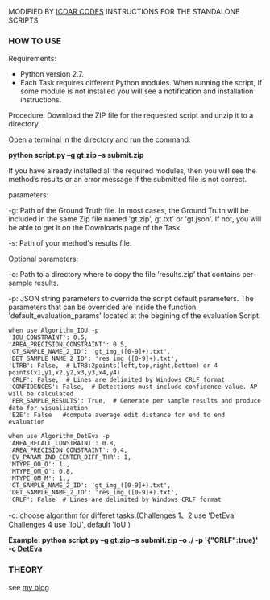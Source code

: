 MODIFIED BY [ICDAR CODES](http://rrc.cvc.uab.es/?com=introduction)
INSTRUCTIONS FOR THE STANDALONE SCRIPTS

### HOW TO USE
Requirements:
- Python version 2.7.
- Each Task requires different Python modules. When running the script, if some module is not installed you will see a notification and installation instructions.
 
Procedure:
Download the ZIP file for the requested script and unzip it to a directory.
 
Open a terminal in the directory and run the command:

**python script.py –g gt.zip –s submit.zip**
 
If you have already installed all the required modules, then you will see the method’s results or an error message if the submitted file is not correct.
 
parameters:

-g: Path of the Ground Truth file. In most cases, the Ground Truth will be included in the same Zip file named 'gt.zip', gt.txt' or 'gt.json'. If not, you will be able to get it on the Downloads page of the Task.

-s: Path of your method's results file.
 
Optional parameters:

-o: Path to a directory where to copy the file ‘results.zip’ that contains per-sample results.

-p: JSON string parameters to override the script default parameters. The parameters that can be overrided are inside the function 'default_evaluation_params' located at the begining of the evaluation Script.


```
when use Algorithm_IOU -p
'IOU_CONSTRAINT': 0.5,
'AREA_PRECISION_CONSTRAINT': 0.5,
'GT_SAMPLE_NAME_2_ID': 'gt_img_([0-9]+).txt',
'DET_SAMPLE_NAME_2_ID': 'res_img_([0-9]+).txt',
'LTRB': False,  # LTRB:2points(left,top,right,bottom) or 4 points(x1,y1,x2,y2,x3,y3,x4,y4)
'CRLF': False,  # Lines are delimited by Windows CRLF format
'CONFIDENCES': False,  # Detections must include confidence value. AP will be calculated
'PER_SAMPLE_RESULTS': True,  # Generate per sample results and produce data for visualization
'E2E': False   #compute average edit distance for end to end evaluation
```
```
when use Algorithm_DetEva -p
'AREA_RECALL_CONSTRAINT': 0.8,
'AREA_PRECISION_CONSTRAINT': 0.4,
'EV_PARAM_IND_CENTER_DIFF_THR': 1,
'MTYPE_OO_O': 1.,
'MTYPE_OM_O': 0.8,
'MTYPE_OM_M': 1.,
'GT_SAMPLE_NAME_2_ID': 'gt_img_([0-9]+).txt',
'DET_SAMPLE_NAME_2_ID': 'res_img_([0-9]+).txt',
'CRLF': False  # Lines are delimited by Windows CRLF format
```

-c: choose algorithm for differet tasks.(Challenges 1、2 use 'DetEva' Challenges 4 use 'IoU', default 'IoU')
 
**Example: python script.py –g gt.zip –s submit.zip –o ./ -p  '{\"CRLF\":true}' -c DetEva**


### THEORY
see [my blog](https://blog.csdn.net/liuxiaoheng1992/article/details/82632594)
